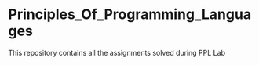# Principles_Of_Programming_Languages
This repository contains all the assignments solved during PPL Lab 

